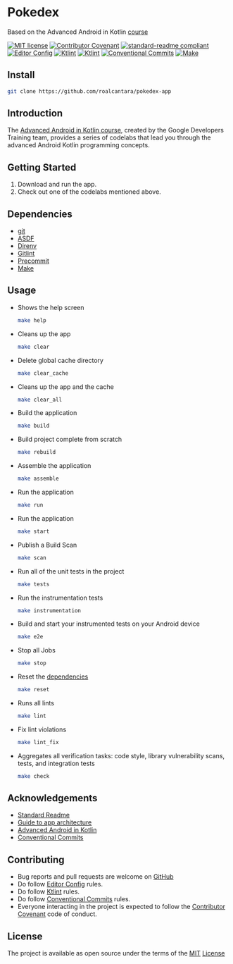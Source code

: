 # Pokedex

Based on the Advanced Android in Kotlin [course][7]

[![MIT license](https://img.shields.io/badge/License-MIT-brightgreen.svg?style=flat-square)](LICENSE) [![Contributor Covenant](https://img.shields.io/badge/Contributor%20Covenant-2.0-4baaaa.svg?style=flat-square)][2] [![standard-readme compliant](https://img.shields.io/badge/readme%20style-standard-brightgreen.svg?style=flat-square)][4] [![Editor Config](https://img.shields.io/badge/Editor%20Config-1.0.1-crimson.svg?style=flat-square&logo=editorconfig)][3] [![Ktlint](https://img.shields.io/badge/Ktlint-codestyle-blue.svg?style=flat-square)][10] [![Ktlint](https://img.shields.io/badge/Spotless-codestyle-blue.svg?style=flat-square)][11] [![Conventional Commits](https://img.shields.io/badge/Conventional%20Commits-1.0.0-yellow.svg)][14] [![Make](https://img.shields.io/badge/make-4.3-green.svg?style=flat-square)][15]

## Install

```sh
git clone https://github.com/roalcantara/pokedex-app
```

## Introduction

The [Advanced Android in Kotlin course][7], created by the Google Developers Training team, provides a series of codelabs that lead you through the advanced Android Kotlin programming concepts.

## Getting Started

1. Download and run the app.
2. Check out one of the codelabs mentioned above.

## Dependencies

- [git][5]
- [ASDF][8]
- [Direnv][9]
- [Gitlint][12]
- [Precommit][14]
- [Make][15]

## Usage

- Shows the help screen

  ```sh
  make help
  ```

- Cleans up the app

  ```sh
  make clear
  ```

- Delete global cache directory

  ```sh
  make clear_cache
  ```

- Cleans up the app and the cache

  ```sh
  make clear_all
  ```

- Build the application

  ```sh
  make build
  ```

- Build project complete from scratch

  ```sh
  make rebuild
  ```

- Assemble the application

  ```sh
  make assemble
  ```

- Run the application

  ```sh
  make run
  ```

- Run the application

  ```sh
  make start
  ```

- Publish a Build Scan

  ```sh
  make scan
  ```

- Run all of the unit tests in the project

  ```sh
  make tests
  ```

- Run the instrumentation tests

  ```sh
  make instrumentation
  ```

- Build and start your instrumented tests on your Android device

  ```sh
  make e2e
  ```

- Stop all Jobs

  ```sh
  make stop
  ```

- Reset the [dependencies][7]

  ```sh
  make reset

  ```

- Runs all lints

  ```sh
  make lint
  ```

- Fix lint violations

  ```sh
  make lint_fix
  ```

- Aggregates all verification tasks: code style, library vulnerability scans,
  tests, and integration tests

  ```sh
  make check
  ```

## Acknowledgements

- [Standard Readme][4]
- [Guide to app architecture][6]
- [Advanced Android in Kotlin][7]
- [Conventional Commits][14]

## Contributing

- Bug reports and pull requests are welcome on [GitHub][0]
- Do follow [Editor Config][3] rules.
- Do follow [Ktlint][10] rules.
- Do follow [Conventional Commits][14] rules.
- Everyone interacting in the project is expected to follow the [Contributor Covenant][2] code of conduct.

## License

The project is available as open source under the terms of the [MIT][1] [License](LICENSE)

[0]: https://github.com/roalcantara/pokedex-app
[1]: https://opensource.org/licenses/MIT "Open Source Initiative"
[2]: https://contributor-covenant.org "A Code of Conduct for Open Source Communities"
[3]: https://editorconfig.org "EditorConfig"
[4]: https://github.com/RichardLitt/standard-readme "Standard Readme"
[5]: https://git-scm.com "Git"
[6]: https://developer.android.com/jetpack/docs/guide "Guide to app architecture  |  Android Developers"
[7]: https://developer.android.com/codelabs/advanced-android-kotlin-training-welcome "Advanced Android in Kotlin"
[8]: https://asdf-vm.com "ASDF: Manage multiple runtime versions with a single CLI tool"
[9]: https://direnv.net "Direnv: Unclutter your .profile"
[10]: https://ktlint.github.io "Ktlint: A linter for Kotlin"
[11]: https://plugins.gradle.org/plugin/com.diffplug.spotless "Spotless: A tool for automatically running your code through a linter"
[12]: https://jorisroovers.com/gitlint "GitLint: git commit message linter"
[13]: https://pre-commit.com "A framework for managing and maintaining multi-language pre-commit hooks"
[14]: https://conventionalcommits.org "Conventional Commits"
[15]: https://www.gnu.org/software/make/manual/make.html "GNU Make"
